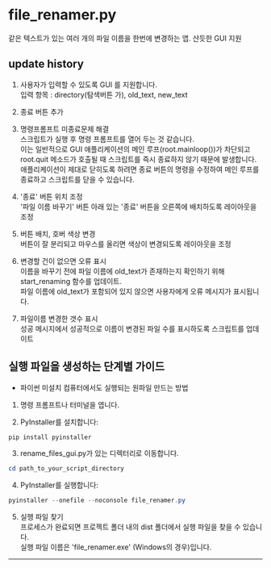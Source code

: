 # file_renamer.py

같은 텍스트가 있는 여러 개의 파일 이름을 한번에 변경하는 앱. 산듯한 GUI 지원

## **update history**

1. 사용자가 입력할 수 있도록 GUI 를 지원합니다.<br>
입력 항목 : directory(탐색버튼 가), old_text, new_text

2. 종료 버튼 추가

3. 명령프롬프트 미종료문제 해결<br>
스크립트가 실행 후 명령 프롬프트를 열어 두는 것 같습니다.<br>
이는 일반적으로 GUI 애플리케이션의 메인 루프(root.mainloop())가 차단되고 root.quit 메소드가 호출될 때 스크립트를 즉시 종료하지 않기 때문에 발생합니다.<br>
애플리케이션이 제대로 닫히도록 하려면 종료 버튼의 명령을 수정하여 메인 루프를 종료하고 스크립트를 닫을 수 있습니다.<br>

4. '종료' 버튼 위치 조정<br>
'파일 이름 바꾸기' 버튼 아래 있는 '종료' 버튼을 오른쪽에 배치하도록 레이아웃을 조정<br>

5. 버튼 배치, 호버 색상 변경<br>
버튼이 잘 분리되고 마우스를 올리면 색상이 변경되도록 레이아웃을 조정<br>

6. 변경할 건이 없으면 오류 표시<br>
이름을 바꾸기 전에 파일 이름에 old_text가 존재하는지 확인하기 위해 start_renaming 함수를 업데이트.<br>
파일 이름에 old_text가 포함되어 있지 않으면 사용자에게 오류 메시지가 표시됩니다.<br>

7. 파일이름 변경한 갯수 표시<br>
성공 메시지에서 성공적으로 이름이 변경된 파일 수를 표시하도록 스크립트를 업데이트<br>

## **실행 파일을 생성하는 단계별 가이드**<br>

- 파이썬 미설치 컴퓨터에서도 실행되는 원파일 만드는 방법<br>

1. 명령 프롬프트나 터미널을 엽니다.<br>

2. PyInstaller를 설치합니다:<br>
 ```PowerShell
 pip install pyinstaller
 ```

3. rename_files_gui.py가 있는 디렉터리로 이동합니다.<br>
 ```PowerShell
 cd path_to_your_script_directory
 ```

4. PyInstaller를 실행합니다:<br>
 ```PowerShell
 pyinstaller --onefile --noconsole file_renamer.py
 ```

5. 실행 파일 찾기<br>
 프로세스가 완료되면 프로젝트 폴더 내의 dist 폴더에서 실행 파일을 찾을 수 있습니다.<br>
 실행 파일 이름은 'file_renamer.exe' (Windows의 경우)입니다.<br>

---

